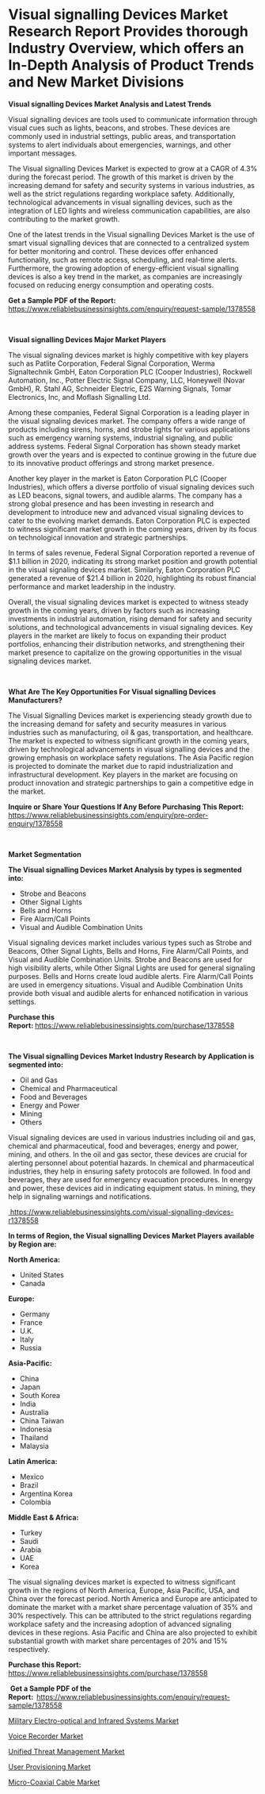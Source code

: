 <p><h1>Visual signalling Devices Market Research Report Provides thorough Industry Overview, which offers an In-Depth Analysis of Product Trends and New Market Divisions</h1></p><p><strong>Visual signalling Devices Market Analysis and Latest Trends</strong></p>
<p><p>Visual signalling devices are tools used to communicate information through visual cues such as lights, beacons, and strobes. These devices are commonly used in industrial settings, public areas, and transportation systems to alert individuals about emergencies, warnings, and other important messages.</p><p>The Visual signalling Devices Market is expected to grow at a CAGR of 4.3% during the forecast period. The growth of this market is driven by the increasing demand for safety and security systems in various industries, as well as the strict regulations regarding workplace safety. Additionally, technological advancements in visual signalling devices, such as the integration of LED lights and wireless communication capabilities, are also contributing to the market growth.</p><p>One of the latest trends in the Visual signalling Devices Market is the use of smart visual signalling devices that are connected to a centralized system for better monitoring and control. These devices offer enhanced functionality, such as remote access, scheduling, and real-time alerts. Furthermore, the growing adoption of energy-efficient visual signalling devices is also a key trend in the market, as companies are increasingly focused on reducing energy consumption and operating costs.</p></p>
<p><strong>Get a Sample PDF of the Report:&nbsp;</strong> <a href="https://www.reliablebusinessinsights.com/enquiry/request-sample/1378558">https://www.reliablebusinessinsights.com/enquiry/request-sample/1378558</a></p>
<p>&nbsp;</p>
<p><strong>Visual signalling Devices Major Market Players</strong></p>
<p><p>The visual signaling devices market is highly competitive with key players such as Patlite Corporation, Federal Signal Corporation, Werma Signaltechnik GmbH, Eaton Corporation PLC (Cooper Industries), Rockwell Automation, Inc., Potter Electric Signal Company, LLC, Honeywell (Novar GmbH), R. Stahl AG, Schneider Electric, E2S Warning Signals, Tomar Electronics, Inc, and Moflash Signalling Ltd.</p><p>Among these companies, Federal Signal Corporation is a leading player in the visual signaling devices market. The company offers a wide range of products including sirens, horns, and strobe lights for various applications such as emergency warning systems, industrial signaling, and public address systems. Federal Signal Corporation has shown steady market growth over the years and is expected to continue growing in the future due to its innovative product offerings and strong market presence.</p><p>Another key player in the market is Eaton Corporation PLC (Cooper Industries), which offers a diverse portfolio of visual signaling devices such as LED beacons, signal towers, and audible alarms. The company has a strong global presence and has been investing in research and development to introduce new and advanced visual signaling devices to cater to the evolving market demands. Eaton Corporation PLC is expected to witness significant market growth in the coming years, driven by its focus on technological innovation and strategic partnerships.</p><p>In terms of sales revenue, Federal Signal Corporation reported a revenue of $1.1 billion in 2020, indicating its strong market position and growth potential in the visual signaling devices market. Similarly, Eaton Corporation PLC generated a revenue of $21.4 billion in 2020, highlighting its robust financial performance and market leadership in the industry.</p><p>Overall, the visual signaling devices market is expected to witness steady growth in the coming years, driven by factors such as increasing investments in industrial automation, rising demand for safety and security solutions, and technological advancements in visual signaling devices. Key players in the market are likely to focus on expanding their product portfolios, enhancing their distribution networks, and strengthening their market presence to capitalize on the growing opportunities in the visual signaling devices market.</p></p>
<p>&nbsp;</p>
<p><strong>What Are The Key Opportunities For Visual signalling Devices Manufacturers?</strong></p>
<p><p>The Visual Signalling Devices market is experiencing steady growth due to the increasing demand for safety and security measures in various industries such as manufacturing, oil & gas, transportation, and healthcare. The market is expected to witness significant growth in the coming years, driven by technological advancements in visual signalling devices and the growing emphasis on workplace safety regulations. The Asia Pacific region is projected to dominate the market due to rapid industrialization and infrastructural development. Key players in the market are focusing on product innovation and strategic partnerships to gain a competitive edge in the market.</p></p>
<p><strong>Inquire or Share Your Questions If Any Before Purchasing This Report:</strong> <a href="https://www.reliablebusinessinsights.com/enquiry/pre-order-enquiry/1378558">https://www.reliablebusinessinsights.com/enquiry/pre-order-enquiry/1378558</a></p>
<p>&nbsp;</p>
<p><strong>Market Segmentation</strong></p>
<p><strong>The Visual signalling Devices Market Analysis by types is segmented into:</strong></p>
<p><ul><li>Strobe and Beacons</li><li>Other Signal Lights</li><li>Bells and Horns</li><li>Fire Alarm/Call Points</li><li>Visual and Audible Combination Units</li></ul></p>
<p><p>Visual signaling devices market includes various types such as Strobe and Beacons, Other Signal Lights, Bells and Horns, Fire Alarm/Call Points, and Visual and Audible Combination Units. Strobe and Beacons are used for high visibility alerts, while Other Signal Lights are used for general signaling purposes. Bells and Horns create loud audible alerts. Fire Alarm/Call Points are used in emergency situations. Visual and Audible Combination Units provide both visual and audible alerts for enhanced notification in various settings.</p></p>
<p><strong>Purchase this Report:&nbsp;</strong><a href="https://www.reliablebusinessinsights.com/purchase/1378558">https://www.reliablebusinessinsights.com/purchase/1378558</a></p>
<p>&nbsp;</p>
<p><strong>The Visual signalling Devices Market Industry Research by Application is segmented into:</strong></p>
<p><ul><li>Oil and Gas</li><li>Chemical and Pharmaceutical</li><li>Food and Beverages</li><li>Energy and Power</li><li>Mining</li><li>Others</li></ul></p>
<p><p>Visual signaling devices are used in various industries including oil and gas, chemical and pharmaceutical, food and beverages, energy and power, mining, and others. In the oil and gas sector, these devices are crucial for alerting personnel about potential hazards. In chemical and pharmaceutical industries, they help in ensuring safety protocols are followed. In food and beverages, they are used for emergency evacuation procedures. In energy and power, these devices aid in indicating equipment status. In mining, they help in signaling warnings and notifications.</p></p>
<p><a href="https://www.reliablebusinessinsights.com/visual-signalling-devices-r1378558">&nbsp;https://www.reliablebusinessinsights.com/visual-signalling-devices-r1378558</a></p>
<p><strong>In terms of Region, the Visual signalling Devices Market Players available by Region are:</strong></p>
<p>
    <p> <strong> North America: </strong>
        <ul>
            <li>United States</li>
            <li>Canada</li>
        </ul>
        </p> 
    <p> <strong> Europe: </strong>
        <ul>
            <li>Germany</li>
            <li>France</li>
            <li>U.K.</li>
            <li>Italy</li>
            <li>Russia</li>
        </ul>
        </p> 
    <p> <strong> Asia-Pacific: </strong>
        <ul>
            <li>China</li>
            <li>Japan</li>
            <li>South Korea</li>
            <li>India</li>
            <li>Australia</li>
            <li>China Taiwan</li>
            <li>Indonesia</li>
            <li>Thailand</li>
            <li>Malaysia</li>
        </ul>
        </p> 
    <p> <strong> Latin America: </strong>
        <ul>
            <li>Mexico</li>
            <li>Brazil</li>
            <li>Argentina Korea</li>
            <li>Colombia</li>
        </ul>
        </p> 
    <p> <strong> Middle East & Africa: </strong>
        <ul>
            <li>Turkey</li>
            <li>Saudi</li>
            <li>Arabia</li>
            <li>UAE</li>
            <li>Korea</li>
        </ul>
    </p>
    </p>
<p><p>The visual signaling devices market is expected to witness significant growth in the regions of North America, Europe, Asia Pacific, USA, and China over the forecast period. North America and Europe are anticipated to dominate the market with a market share percentage valuation of 35% and 30% respectively. This can be attributed to the strict regulations regarding workplace safety and the increasing adoption of advanced signaling devices in these regions. Asia Pacific and China are also projected to exhibit substantial growth with market share percentages of 20% and 15% respectively.</p></p>
<p><strong>Purchase this Report: </strong><a href="https://www.reliablebusinessinsights.com/purchase/1378558">https://www.reliablebusinessinsights.com/purchase/1378558</a></p>
<p>&nbsp;<strong>Get a Sample PDF of the Report:&nbsp;&nbsp;</strong><a href="https://www.reliablebusinessinsights.com/enquiry/request-sample/1378558">https://www.reliablebusinessinsights.com/enquiry/request-sample/1378558</a></p>
<p><strong></strong></p>
<p><p><a href="https://www.linkedin.com/pulse/military-electro-optical-infrared-systems-market-share-new-3f4yc">Military Electro-optical and Infrared Systems Market</a></p><p><a href="https://issuu.com/reportprime-2/docs/voice-recorder-market-size-2030.pptx">Voice Recorder Market</a></p><p><a href="https://github.com/GaryrankliznmwoXff/Market-Research-Report-List-1/blob/main/unified-threat-management-market.md">Unified Threat Management Market</a></p><p><a href="https://github.com/polesdua1/Market-Research-Report-List-1/blob/main/user-provisioning-market.md">User Provisioning Market</a></p><p><a href="https://www.linkedin.com/pulse/global-micro-coaxial-cable-market-opportunities-forecast-period-aaore">Micro-Coaxial Cable Market</a></p></p>